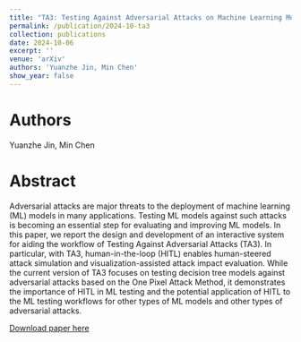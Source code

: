 ```yaml
---
title: "TA3: Testing Against Adversarial Attacks on Machine Learning Models"
permalink: /publication/2024-10-ta3
collection: publications
date: 2024-10-06
excerpt: ''
venue: 'arXiv'
authors: 'Yuanzhe Jin, Min Chen'
show_year: false
---
```

Authors
===
Yuanzhe Jin, Min Chen

Abstract
===
Adversarial attacks are major threats to the deployment of machine learning (ML) models in many applications. Testing ML models against such attacks is becoming an essential step for evaluating and improving ML models. In this paper, we report the design and development of an interactive system for aiding the workflow of Testing Against Adversarial Attacks (TA3). In particular, with TA3, human-in-the-loop (HITL) enables human-steered attack simulation and visualization-assisted attack impact evaluation. While the current version of TA3 focuses on testing decision tree models against adversarial attacks based on the One Pixel Attack Method, it demonstrates the importance of HITL in ML testing and the potential application of HITL to the ML testing workflows for other types of ML models and other types of adversarial attacks.

[Download paper here](https://arxiv.org/abs/2410.05334)
